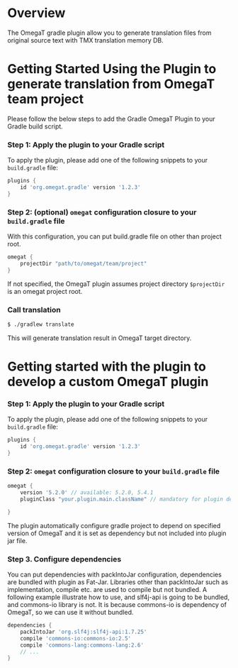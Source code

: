 # Overview

The OmegaT gradle plugin allow you to generate translation files from original source text
with TMX translation memory DB.

# Getting Started Using the Plugin to generate translation from OmegaT team project

Please follow the below steps to add the Gradle OmegaT Plugin to your Gradle build script.

### Step 1: Apply the plugin to your Gradle script

To apply the plugin, please add one of the following snippets to your `build.gradle` file:

```groovy
plugins {
    id 'org.omegat.gradle' version '1.2.3'
}
```

### Step 2: (optional) `omegat` configuration closure to your `build.gradle` file

With this configuration, you can put build.gradle file on other than project root.

```groovy
omegat {
    projectDir "path/to/omegat/team/project"
}
```

If not specified, the OmegaT plugin assumes project directory `$projectDir` is an omegat project root.


###  Call translation

```bash
$ ./gradlew translate
```

This will generate translation result in OmegaT target directory.

# Getting started with the plugin to develop a custom OmegaT plugin

### Step 1: Apply the plugin to your Gradle script

To apply the plugin, please add one of the following snippets to your `build.gradle` file:

```groovy
plugins {
    id 'org.omegat.gradle' version '1.2.3'
}
```

### Step 2: `omegat` configuration closure to your `build.gradle` file

```groovy
omegat {
    version '5.2.0' // available: 5.2.0, 5.4.1
    pluginClass "your.plugin.main.className" // mandatory for plugin development

}
```

The plugin automatically configure gradle project to depend on specified version of OmegaT and
it is set as dependency but not included into plugin jar file.

### Step 3. Configure dependencies

You can put dependencies with packIntoJar configuration, dependencies are bundled with plugin as Fat-Jar.
Libraries other than packIntoJar such as implementation, compile etc. are used to compile but not bundled.
A following example illustrate how to use, and slf4j-api is going to be bundled, and commons-io library is not.
It is because commons-io is dependency of OmegaT, so we can use it without bundled.

```groovy
dependencies {
    packIntoJar 'org.slf4j:slf4j-api:1.7.25'
    compile 'commons-io:commons-io:2.5'
    compile 'commons-lang:commons-lang:2.6'
    // ...
}
```
